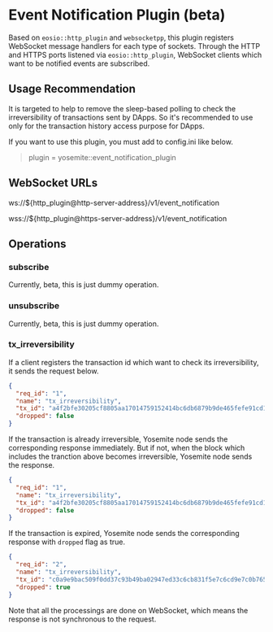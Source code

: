 # Event Notification Plugin (beta)

Based on `eosio::http_plugin` and `websocketpp`, this plugin registers WebSocket message handlers for each type of sockets.
Through the HTTP and HTTPS ports listened via `eosio::http_plugin`, WebSocket clients which want to be notified events are subscribed.

## Usage Recommendation
It is targeted to help to remove the sleep-based polling to check the irreversibility of transactions sent by DApps.
So it's recommended to use only for the transaction history access purpose for DApps.

If you want to use this plugin, you must add to config.ini like below.

> plugin = yosemite::event_notification_plugin

## WebSocket URLs
ws://${http_plugin@http-server-address}/v1/event_notification

wss://${http_plugin@https-server-address}/v1/event_notification

## Operations
### subscribe
Currently, beta, this is just dummy operation.

### unsubscribe
Currently, beta, this is just dummy operation.

### tx_irreversibility
If a client registers the transaction id which want to check its irreversibility, it sends the request below.
```json
{
  "req_id": "1",
  "name": "tx_irreversibility",
  "tx_id": "a4f2bfe30205cf8805aa17014759152414bc6db6879b9de465fefe91cd118db5",
  "dropped": false
}
```

If the transaction is already irreversible, Yosemite node sends the corresponding response immediately.
But if not, when the block which includes the tranction above becomes irreversible, Yosemite node sends the response.
```json
{
  "req_id": "1",
  "name": "tx_irreversibility",
  "tx_id": "a4f2bfe30205cf8805aa17014759152414bc6db6879b9de465fefe91cd118db5",
  "dropped": false
}
```

If the transaction is expired, Yosemite node sends the corresponding response with `dropped` flag as true.
```json
{
  "req_id": "2",
  "name": "tx_irreversibility",
  "tx_id": "c0a9e9bac509f0dd37c93b49ba02947ed33c6cb831f5e7c6cd9e7c0b765ffdb6",
  "dropped": true
}
```

Note that all the processings are done on WebSocket, which means the response is not synchronous to the request.
